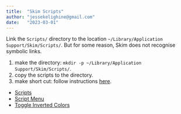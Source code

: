 ```yaml
---
title:  "Skim Scripts"
author: "jessekelighine@gmail.com"
date:   "2023-03-01"
---
```


Link the `Scripts/` directory to the location `~/Library/Application Support/Skim/Scripts/`.
But for some reason, Skim does not recognise symbolic links.

1. make the directory: `mkdir -p ~/Library/Application Support/Skim/Scripts/`.
2. copy the scripts to the directory.
3. make short cut: follow instructions [here](https://sourceforge.net/p/skim-app/wiki/Tips_and_Tricks/#script-menu).

- [Scripts](https://sourceforge.net/p/skim-app/wiki/AppleScript/)
- [Script Menu](https://sourceforge.net/p/skim-app/wiki/Tips_and_Tricks/#script-menu)
- [Toggle Inverted Colors](https://skim-app.sourceforge.io/scripts/Toggle%20Inverted%20Colors.scpt)
